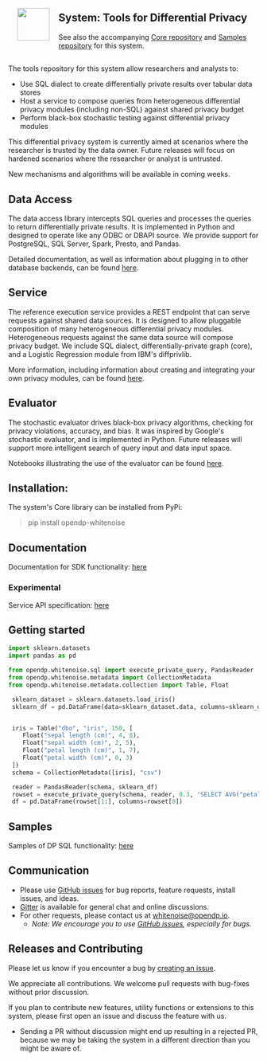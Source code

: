 <a href="https://opendifferentialprivacy.github.io"><img src="images/WhiteNoise Logo/SVG/LogoMark_grey.svg" align="left" height="65" vspace="8" hspace="18"></a>
## System: Tools for Differential Privacy
See also the accompanying [Core repository](https://github.com/opendifferentialprivacy/whitenoise-core) and [Samples repository](https://github.com/opendifferentialprivacy/whitenoise-samples) for this system.

##

The tools repository for this system allow researchers and analysts to: 

* Use SQL dialect to create differentially private results over tabular data stores
* Host a service to compose queries from heterogeneous differential privacy modules (including non-SQL) against shared privacy budget
* Perform black-box stochastic testing against differential privacy modules

This differential privacy system is currently aimed at scenarios where the researcher is trusted by the data owner.  Future releases will focus on hardened scenarios where the researcher or analyst is untrusted.  

New mechanisms and algorithms will be available in coming weeks.


## Data Access

The data access library intercepts SQL queries and processes the queries to return differentially private results.  It is implemented in Python and designed to operate like any ODBC or DBAPI source.  We provide support for PostgreSQL, SQL Server, Spark, Presto, and Pandas. 

Detailed documentation, as well as information about plugging in to other database backends, can be found [here](https://github.com/opendifferentialprivacy/whitenoise-samples/tree/master/docs).

## Service

The reference execution service provides a REST endpoint that can serve requests against shared data sources.  It is designed to allow pluggable composition of many heterogeneous differential privacy modules.  Heterogeneous requests against the same data source will compose privacy budget.  We include SQL dialect, differentially-private graph (core), and a Logistic Regression module from IBM's diffprivlib.

More information, including information about creating and integrating your own privacy modules, can be found [here](https://github.com/opendifferentialprivacy/whitenoise-system/tree/master/service).

## Evaluator

The stochastic evaluator drives black-box privacy algorithms, checking for privacy violations, accuracy, and bias.  It was inspired by Google's stochastic evaluator, and is implemented in Python.  Future releases will support more intelligent search of query input and data input space.

Notebooks illustrating the use of the evaluator can be found [here](https://github.com/opendifferentialprivacy/whitenoise-samples/tree/master/evaluator).

## Installation:
The system's Core library can be installed from PyPi:
> pip install opendp-whitenoise

## Documentation
Documentation for SDK functionality: [here](https://opendifferentialprivacy.github.io/whitenoise-samples/docs/api/system/)

### Experimental
Service API specification: [here](https://github.com/opendifferentialprivacy/whitenoise-system/blob/master/service/openapi/swagger.yml)

## Getting started
```python
import sklearn.datasets
import pandas as pd

from opendp.whitenoise.sql import execute_private_query, PandasReader
from opendp.whitenoise.metadata import CollectionMetadata
from opendp.whitenoise.metadata.collection import Table, Float

 sklearn_dataset = sklearn.datasets.load_iris()
 sklearn_df = pd.DataFrame(data=sklearn_dataset.data, columns=sklearn_dataset.feature_names)


 iris = Table("dbo", "iris", 150, [
    Float("sepal length (cm)", 4, 8),
    Float("sepal width (cm)", 2, 5),
    Float("petal length (cm)", 1, 7),
    Float("petal width (cm)", 0, 3)
 ])
 schema = CollectionMetadata([iris], "csv")

 reader = PandasReader(schema, sklearn_df)
 rowset = execute_private_query(schema, reader, 0.3, 'SELECT AVG("petal width (cm)") FROM dbo.iris')
 df = pd.DataFrame(rowset[1:], columns=rowset[0])
```
## Samples
Samples of DP SQL functionality: [here](https://github.com/opendifferentialprivacy/whitenoise-samples/blob/master/data/README.md)

## Communication

- Please use [GitHub issues](https://github.com/opendifferentialprivacy/whitenoise-system/issues) for bug reports, feature requests, install issues, and ideas.
- [Gitter](https://gitter.im/opendifferentialprivacy/WhiteNoise) is available for general chat and online discussions.
- For other requests, please contact us at [whitenoise@opendp.io](mailto:whitenoise@opendp.io).
  - _Note: We encourage you to use [GitHub issues](https://github.com/opendifferentialprivacy/whitenoise-system/issues), especially for bugs._

## Releases and Contributing

Please let us know if you encounter a bug by [creating an issue](https://github.com/opendifferentialprivacy/whitenoise-system/issues).

We appreciate all contributions. We welcome pull requests with bug-fixes without prior discussion.

If you plan to contribute new features, utility functions or extensions to this system, please first open an issue and discuss the feature with us.
  - Sending a PR without discussion might end up resulting in a rejected PR, because we may be taking the system in a different direction than you might be aware of.

